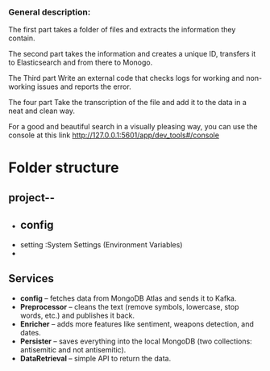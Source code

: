   ### General description:

 The first part takes a folder of files and extracts the information they contain.

The second part takes the information and creates a unique ID, transfers it to Elasticsearch and from there to Monogo.

The Third part Write an external code that checks logs for working and non-working issues and reports the error.

The four part Take the transcription of the file and add it to the data in a neat and clean way.

For a good and beautiful search in a visually pleasing way, you can use the console at this link http://127.0.0.1:5601/app/dev_tools#/console

# Folder structure

## project--
- ## config
-  setting :System Settings (Environment Variables)
- 
## Services
- **config** – fetches data from MongoDB Atlas and sends it to Kafka.  
- **Preprocessor** – cleans the text (remove symbols, lowercase, stop words, etc.) and publishes it back.  
- **Enricher** – adds more features like sentiment, weapons detection, and dates.  
- **Persister** – saves everything into the local MongoDB (two collections: antisemitic and not antisemitic).  
- **DataRetrieval** – simple API to return the data.





